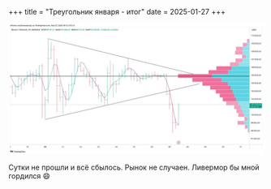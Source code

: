 +++
title = "Треугольник января - итог"
date = 2025-01-27
+++

[![Треугольник января - итог](/blog/15.jpg)](/blog/15.jpg)

Сутки не прошли и всё сбылось. Рынок не случаен. Ливермор бы мной гордился 😄